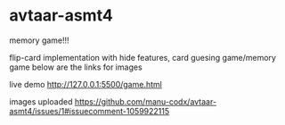# avtaar-asmt4
memory game!!!

flip-card implementation with hide features, card guesing game/memory game
below are the links for images

live demo    http://127.0.0.1:5500/game.html

images uploaded https://github.com/manu-codx/avtaar-asmt4/issues/1#issuecomment-1059922115


